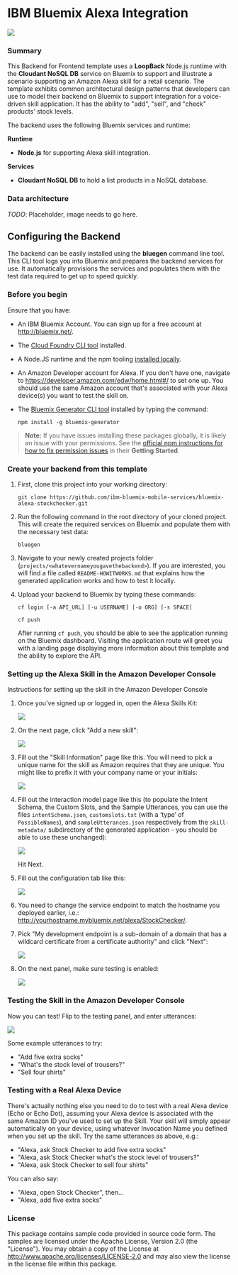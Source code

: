 # IBM Bluemix Alexa Integration
[![](https://img.shields.io/badge/bluemix-powered-blue.svg)](https://bluemix.net)

### Summary
This Backend for Frontend template uses a **LoopBack** Node.js runtime with the **Cloudant NoSQL DB** service on Bluemix to support and illustrate a scenario supporting an Amazon Alexa skill for a retail scenario. The template exhibits common architectural design patterns that developers can use to model their backend on Bluemix to support integration for a voice-driven skill application. It has the ability to "add", "sell", and "check" products' stock levels.

The backend uses the following Bluemix services and runtime:

**Runtime**
* **Node.js** for supporting Alexa skill integration.

**Services**
* **Cloudant NoSQL DB** to hold a list products in a NoSQL database.

### Data architecture

*TODO*: Placeholder, image needs to go here.

## Configuring the Backend

The backend can be easily installed using the **bluegen** command line tool. This CLI tool logs you into Bluemix and prepares the backend services for use. It automatically provisions the services and populates them with the test data required to get up to speed quickly.

### Before you begin
Ensure that you have:

* An IBM Bluemix Account. You can sign up for a free account at <http://bluemix.net/>.

* The [Cloud Foundry CLI tool](https://github.com/cloudfoundry/cli) installed.

* A Node.JS runtime and the npm tooling [installed locally](https://nodejs.org/en/download/package-manager/).

* An Amazon Developer account for Alexa. If you don't have one, navigate to <https://developer.amazon.com/edw/home.html#/> to set one up. You should use the same Amazon account that's associated with your Alexa device(s) you want to test the skill on.

* The [Bluemix Generator CLI tool](https://www.npmjs.com/package/bluemix-generator) installed by typing the command:

	`npm install -g bluemix-generator`

> **Note:** If you have issues installing these packages globally, it is likely an issue with your permissions. See the [official npm instructions for how to fix permission issues](https://docs.npmjs.com/getting-started/fixing-npm-permissions) in their **Getting Started**.

### Create your backend from this template

1. First, clone this project into your working directory:

	`git clone https://github.com/ibm-bluemix-mobile-services/bluemix-alexa-stockchecker.git`

2. Run the following command in the root directory of your cloned project. This will create the required services on Bluemix and populate them with the necessary test data:

	`bluegen`

3. Navigate to your newly created projects folder (`projects/<whatevernameyougavethebackend>`). If you are interested, you will find a file called `README-HOWITWORKS.md` that explains how the generated application works and how to test it locally.

4. Upload your backend to Bluemix by typing these commands:

	`cf login [-a API_URL] [-u USERNAME] [-o ORG] [-s SPACE]`

	`cf push`

   After running `cf push`, you should be able to see the application running on the Bluemix dashboard. Visiting the application route will greet you with a landing page displaying more information about this template and the ability to explore the API.

### Setting up the Alexa Skill in the Amazon Developer Console

Instructions for setting up the skill in the Amazon Developer Console

1. Once you've signed up or logged in, open the Alexa Skills Kit:

    ![](images/1.png)

1. On the next page, click "Add a new skill":

    ![](images/2.png)

1. Fill out the "Skill Information" page like this. You will need to pick a unique name for the skill as Amazon requires that they are unique. You might like to prefix it with your company name or your initials:

    ![](images/3.png)

1. Fill out the interaction model page like this (to populate the Intent Schema, the Custom Slots, and the Sample Utterances, you can use the files `intentSchema.json`, `customslots.txt` (with a ‘type’ of `PossibleNames`), and `sampleUtterances.json` respectively from the `skill-metadata/` subdirectory of the generated application - you should be able to use these unchanged):

    ![](images/4.png)

   Hit Next.

1. Fill out the configuration tab like this:

    ![](images/5.png)

1. You need to change the service endpoint to match the hostname you deployed earlier, i.e.: <http://yourhostname.mybluemix.net/alexa/StockChecker/>.

1. Pick "My development endpoint is a sub-domain of a domain that has a wildcard certificate from a certificate authority" and click "Next":

    ![](images/6.png)

1. On the next panel, make sure testing is enabled:

    ![](images/7.png)

### Testing the Skill in the Amazon Developer Console

Now you can test! Flip to the testing panel, and enter utterances:

![](images/8.png)

Some example utterances to try:

* "Add five extra socks"
* "What's the stock level of trousers?"
* "Sell four shirts"

### Testing with a Real Alexa Device

There's actually nothing else you need to do to test with a real Alexa device (Echo or Echo Dot), assuming your Alexa device is associated with the same Amazon ID you've used to set up the Skill. Your skill will simply appear automatically on your device, using whatever Invocation Name you defined when you set up the skill. Try the same utterances as above, e.g.:

* "Alexa, ask Stock Checker to add five extra socks"
* "Alexa, ask Stock Checker what's the stock level of trousers?"
* "Alexa, ask Stock Checker to sell four shirts"

You can also say:

* "Alexa, open Stock Checker", then...
* "Alexa, add five extra socks"

### License
This package contains sample code provided in source code form. The samples are licensed under the Apache License, Version 2.0 (the "License"). You may obtain a copy of the License at http://www.apache.org/licenses/LICENSE-2.0 and may also view the license in the license file within this package.
